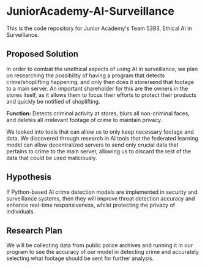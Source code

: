 # JuniorAcademy-AI-Surveillance

This is the code repository for Junior Academy's Team 5393, Ethical AI in Surveillance. 

## **Proposed Solution**

In order to combat the unethical aspects of using AI in surveillance, we plan on researching the possibility of having a program that detects crime/shoplifting happening, and only then does it store/send that footage to a main server. An important shareholder for this are the owners in the stores itself, as it allows them to focus their efforts to protect their products and quickly be notified of shoplifting. 

**Function:** Detects criminal activity at stores, blurs all non-criminal faces, and deletes all irrelevant footage of crime to maintain privacy.

We looked into tools that can allow us to only keep necessary footage and data. We discovered through research in AI tools that the federated learning model can allow decentralized servers to send only crucial data that pertains to crime to the main server, allowing us to discard the rest of the data that could be used maliciously.

## **Hypothesis**
If Python-based AI crime detection models are implemented in security and surveillance systems, then they will improve threat detection accuracy and enhance real-time responsiveness, whilst protecting the privacy of individuals.

## **Research Plan**

We will be collecting data from public police archives and running it in our program to see the accuracy of our model in detecting crime and accurately selecting what footage should be sent for further analysis. 



